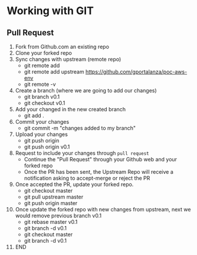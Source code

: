 # Working with GIT 

## Pull Request

1. Fork from Github.com an existing repo
2. Clone your forked repo
3. Sync changes with upstream (remote repo)
   - git remote add <nombre> <URL> 
   - git remote add upstream https://github.com/gportalanza/poc-aws-env
   - git remote -v
4. Create a branch (where we are going to add our changes)
   - git branch v0.1
   - git checkout v0.1
5. Add your changed in the new created branch
   - git add .
6. Commit your changes
   - git commit -m "changes added to my branch"
7. Upload your changes
   - git push origin <tu-branch>
   - git push origin v0.1
8. Request to include your changes through `pull request`
   - Continue the "Pull Request" through your Github web and your forked repo
   - Once the PR has been sent, the Upstream Repo will receive a notification asking to accept-merge or reject the PR
9.  Once accepted the PR, update your forked repo.
    - git checkout master
    - git pull upstream master
    - git push origin master
10. Once update the forked repo with new changes from upstream, next we would remove previous branch v0.1
    - git rebase master v0.1
    - git branch -d v0.1
    - git checkout master
    - git branch -d v0.1
11. END